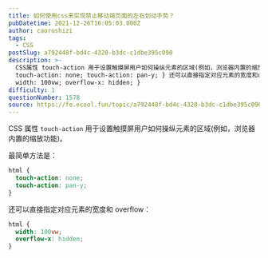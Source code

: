 ```yaml
---
title: 如何使用css来实现禁止移动端页面的左右划动手势？
pubDatetime: 2021-12-26T16:05:03.000Z
author: caorushizi
tags:
  - CSS
postSlug: a792448f-bd4c-4320-b3dc-c1dbe395c090
description: >-
  CSS属性 touch-action 用于设置触摸屏用户如何操纵元素的区域(例如，浏览器内置的缩放功能)。 最简单方法是： html{
  touch-action: none; touch-action: pan-y; } 还可以直接指定对应元素的宽度和overflow： html{
  width: 100vw; overflow-x: hidden; }
difficulty: 1
questionNumber: 1578
source: https://fe.ecool.fun/topic/a792448f-bd4c-4320-b3dc-c1dbe395c090
---
```


CSS 属性 `touch-action` 用于设置触摸屏用户如何操纵元素的区域(例如，浏览器内置的缩放功能)。

最简单方法是：

```css
html {
  touch-action: none;
  touch-action: pan-y;
}
```

还可以直接指定对应元素的宽度和 overflow：

```css
html {
  width: 100vw;
  overflow-x: hidden;
}
```
